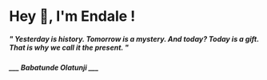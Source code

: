 <h1 title="head"> Hey 👋, I'm Endale !</h1>

**<h5><i>" Yesterday is history. Tomorrow is a mystery. And today? Today is a gift. That is why we call it the present. "</i></h5>**

*<b>___ Babatunde Olatunji ___</b>*
